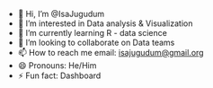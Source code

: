 - 👋 Hi, I’m @IsaJugudum
- 👀 I’m interested in Data analysis & Visualization
- 🌱 I’m currently learning R - data science
- 💞️ I’m looking to collaborate on Data teams
- 📫 How to reach me email: isajugudum@gmail.org
- 😄 Pronouns: He/Him
- ⚡ Fun fact: Dashboard

<!---
IsaJugudum/IsaJugudum is a ✨ special ✨ repository because its `README.md` (this file) appears on your GitHub profile.
You can click the Preview link to take a look at your changes.
--->
